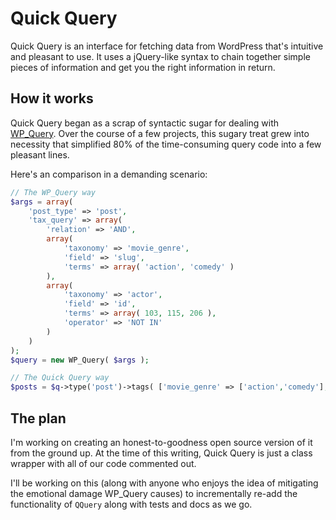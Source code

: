 # Quick Query

Quick Query is an interface for fetching data from WordPress that's intuitive and pleasant to use. It uses a jQuery-like syntax to chain together simple pieces of information and get you the right information in return.

## How it works

Quick Query began as a scrap of syntactic sugar for dealing with [WP_Query](http://codex.wordpress.org/Class_Reference/WP_Query). Over the course of a few projects, this sugary treat grew into necessity that simplified 80% of the time-consuming query code into a few pleasant lines.

Here's an comparison in a demanding scenario:
```php
// The WP_Query way
$args = array(
	'post_type' => 'post',
	'tax_query' => array(
		'relation' => 'AND',
		array(
			'taxonomy' => 'movie_genre',
			'field' => 'slug',
			'terms' => array( 'action', 'comedy' )
		),
		array(
			'taxonomy' => 'actor',
			'field' => 'id',
			'terms' => array( 103, 115, 206 ),
			'operator' => 'NOT IN'
		)
	)
);
$query = new WP_Query( $args );

// The Quick Query way
$posts = $q->type('post')->tags( ['movie_genre' => ['action','comedy'], 'actor' => [103, 115, 206]], 'AND' );

```

## The plan

I'm working on creating an honest-to-goodness open source version of it from the ground up. At the time of this writing, Quick Query is just a class wrapper with all of our code commented out. 

I'll be working on this (along with anyone who enjoys the idea of mitigating the emotional damage WP_Query causes) to incrementally re-add the functionality of `QQuery` along with tests and docs as we go.
